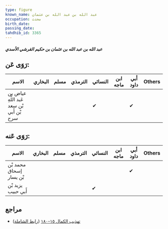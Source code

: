 ```yaml
---
type: figure
known_name: عبد الله بن عبد الله بن عثمان
occupation: محدث
birth_date:
passing_date:
tahdhib_id: 3365
---
```

##### عبد الله بن عبد الله بن عثمان بن حكيم القرشي الأسدي

## رَوَى عَن:
| الاسم                                     | البخاري | مسلم | الترمذي | النسائي | ابن ماجه | أبي داود | Others |
| ----------------------------------------- | ------- | ---- | ------- | ------- | -------- | -------- | ------ |
| عياض بن عَبد اللَّهِ بْن سعد بْن أَبي سرح |         |      |         | ✔       |          | ✔        |        |
## رَوَى عَنه:
| الاسم                   | البخاري | مسلم | الترمذي | النسائي | ابن ماجه | أبي داود | Others |
| ----------------------- | ------- | ---- | ------- | ------- | -------- | -------- | ------ |
| محمد بْن إسحاق بْن يسار |         |      |         |         |          | ✔        |        |
| يزيد بْن أَبي حبيب      |         |      |         | ✔       |          |          |        |
## مراجع
- [تهذيب الكمال ١٥-١٨٠](obsidian://open?vault=Tahdhib-al-Kamal&file=Figures/٣٣٦٥-عبد%20الله%20بن%20عبد%20الله%20بن%20عثمان%20بن%20حكيم%20القرشي%20الأسدي) ([رابط الشاملة](https://shamela.ws/book/3722/7664))